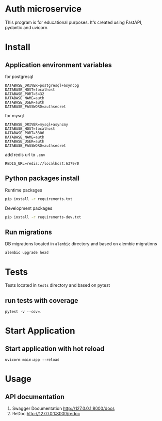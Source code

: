 # Auth microservice

This program is for educational purposes. It's created using FastAPI, pydantic and uvicorn.

# Install

## Application environment variables

for postgresql

```shell
DATABASE_DRIVER=postgresql+asyncpg
DATABASE_HOST=localhost
DATABASE_PORT=5432
DATABASE_NAME=auth
DATABASE_USER=auth
DATABASE_PASSWORD=authsecret
```

for mysql

```shell
DATABASE_DRIVER=mysql+asyncmy
DATABASE_HOST=localhost
DATABASE_PORT=3306
DATABASE_NAME=auth
DATABASE_USER=auth
DATABASE_PASSWORD=authsecret
```

add redis url to `.env`

```shell
REDIS_URL=redis://localhost:6379/0
```

## Python packages install

Runtime packages

```sh
pip install -r requirements.txt
```

Development packages

```sh
pip install -r requirements-dev.txt
```

## Run migrations

DB migrations located in `alembic` directory and based on alembic migrations

```shell
alembic upgrade head
```

# Tests

Tests located in `tests` directory and based on pytest

## run tests with coverage

```shell
pytest -v --cov=.
```

# Start Application

## Start application with hot reload

```shell
uvicorn main:app --reload 
```

# Usage

## API documentation

1. Swagger Documentation http://127.0.0.1:8000/docs
2. ReDoc http://127.0.0.1:8000/redoc

